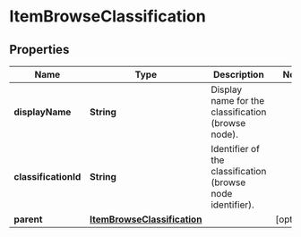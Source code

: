 # ItemBrowseClassification

## Properties
Name | Type | Description | Notes
------------ | ------------- | ------------- | -------------
**displayName** | **String** | Display name for the classification (browse node). | 
**classificationId** | **String** | Identifier of the classification (browse node identifier). | 
**parent** | [**ItemBrowseClassification**](ItemBrowseClassification.md) |  |  [optional]
